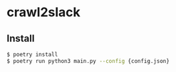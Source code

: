 # crawl2slack

## Install

```sh
$ poetry install
$ poetry run python3 main.py --config {config.json}
```
